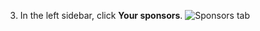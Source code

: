 3. In the left sidebar, click **Your sponsors**.
   ![Sponsors tab](/assets/images/help/sponsors/sponsors-tab.png)
